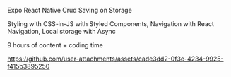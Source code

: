 Expo React Native Crud Saving on Storage

Styling with CSS-in-JS with Styled Components,
Navigation with React Navigation,
Local storage with Async

9 hours of content + coding time


https://github.com/user-attachments/assets/cade3dd2-0f3e-4234-9925-f415b3895250


